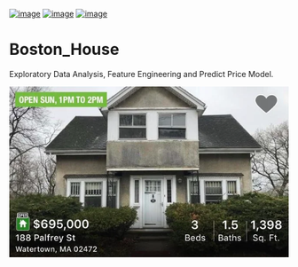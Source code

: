 [//]: # (Badges do projeto - 🡣)

[![image](https://img.shields.io/badge/Python-3.10.4-green)]()
[![image](https://img.shields.io/badge/Kaggle-Sim-blue)]()
[![image](https://img.shields.io/badge/tags-KAGGLE%20|%20DATASET%20|%20EXPLORATORY%20|%20DATA%20|%20ANALYSIS%20|%20PREDICT%20|%20MODEL-red)]()

[//]: # (🡡 - Badges do projeto)

[//]: # (🡣 - Titulo e descrição do projeto)

# Boston_House
Exploratory Data Analysis, Feature Engineering and Predict Price Model.

[//]: # (-- Parágrafos falando mais especificadamente sobre o projeto 🡣)


[//]: # (🡡 Parágrafos falando mais especificadamente sobre o projeto --)

![SALE](https://github.com/ViniciusHolanda001/Boston_Housing_DS/blob/main/data/images/boston_housing.png "FOR_SALE")

        
